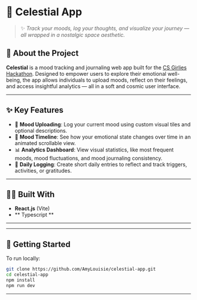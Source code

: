# 🌌 Celestial App

> ✨ *Track your moods, log your thoughts, and visualize your journey — all wrapped in a nostalgic space aesthetic.*

## 💫 About the Project

**Celestial** is a mood tracking and journaling web app built for the [CS Girlies Hackathon](https://csgirlies.devpost.com/). Designed to empower users to explore their emotional well-being, the app allows individuals to upload moods, reflect on their feelings, and access insightful analytics — all in a soft and cosmic user interface.

---

## ✨ Key Features

- 📝 **Mood Uploading**: Log your current mood using custom visual tiles and optional descriptions.
- 📅 **Mood Timeline**: See how your emotional state changes over time in an animated scrollable view.
- 📊 **Analytics Dashboard**: View visual statistics, like most frequent moods, mood fluctuations, and mood journaling consistency.
- 💌 **Daily Logging**: Create short daily entries to reflect and track triggers, activities, or gratitudes.
---

## 👩‍💻 Built With

- **React.js** (Vite)
- ** Typescript **

---


---

## 🚀 Getting Started

To run locally:

```bash
git clone https://github.com/AmyLouisie/celestial-app.git
cd celestial-app
npm install
npm run dev
```

---
